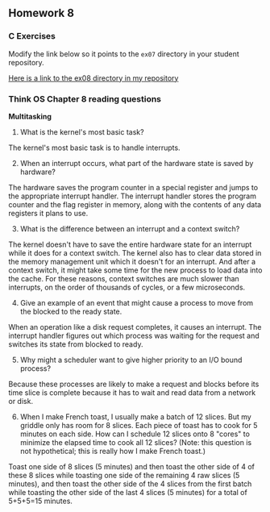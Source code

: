 ## Homework 8

### C Exercises

Modify the link below so it points to the `ex07` directory in your
student repository.

[Here is a link to the ex08 directory in my repository](https://github.com/SelinaWang/ExercisesInC/tree/master/exercises/ex08)

### Think OS Chapter 8 reading questions

**Multitasking**

1) What is the kernel's most basic task?

The kernel's most basic task is to handle interrupts.

2) When an interrupt occurs, what part of the hardware state is saved by hardware?

The hardware saves the program counter in a special register and jumps to the appropriate interrupt handler. The interrupt handler stores the program counter and the flag register in memory, along with the contents of any data registers it plans to use.

3) What is the difference between an interrupt and a context switch?

The kernel doesn't have to save the entire hardware state for an interrupt while it does for a context switch. The kernel also has to clear data stored in the memory management unit which it doesn't for an interrupt. And after a context switch, it might take some time for the new process to load data into the cache. For these reasons, context switches are much slower than interrupts, on the order of thousands of cycles, or a few microseconds.

4) Give an example of an event that might cause a process to move from the blocked to the ready state.

When an operation like a disk request completes, it causes an interrupt. The interrupt handler figures out which process was waiting for the request and switches its state from blocked to ready.

5) Why might a scheduler want to give higher priority to an I/O bound process?

Because these processes are likely to make a request and blocks before its time slice is complete because it has to wait and read data from a network or disk.

6) When I make French toast, I usually make a batch of 12 slices.  But my griddle only has room for 8 slices.
Each piece of toast has to cook for 5 minutes on each side.  How can I schedule 12 slices onto 8 "cores"
to minimize the elapsed time to cook all 12 slices?  (Note: this question is not hypothetical;
this is really how I make French toast.)

Toast one side of 8 slices (5 minutes) and then toast the other side of 4 of these 8 slices while toasting one side of the remaining 4 raw slices (5 minutes), and then toast the other side of the 4 slices from the first batch while toasting the other side of the last 4 slices (5 minutes) for a total of 5+5+5=15 minutes.
